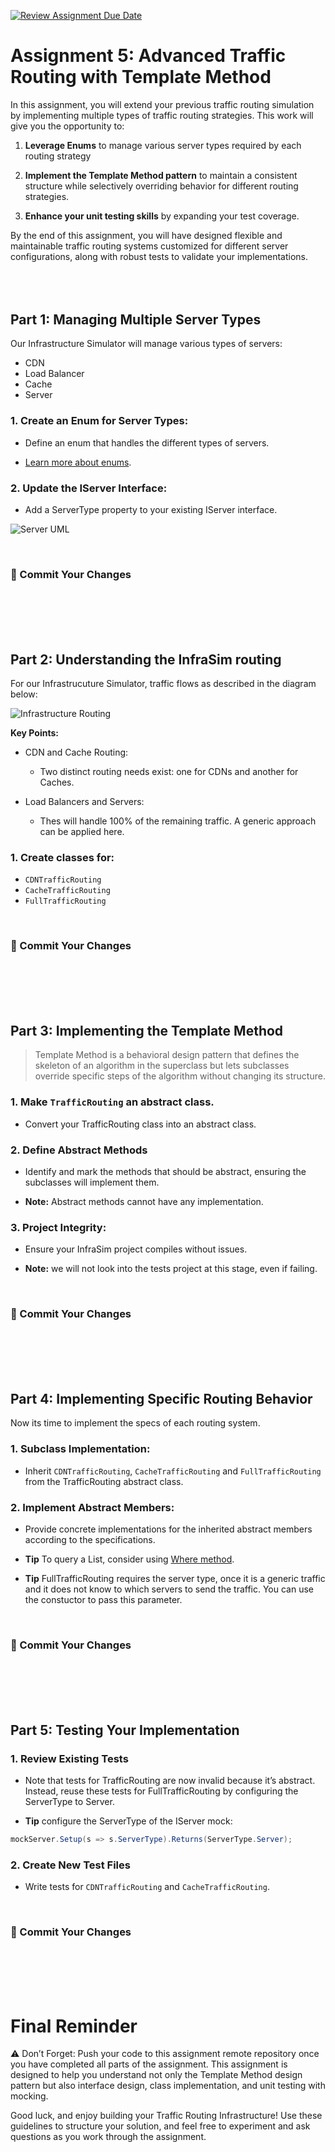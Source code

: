 [![Review Assignment Due Date](https://classroom.github.com/assets/deadline-readme-button-22041afd0340ce965d47ae6ef1cefeee28c7c493a6346c4f15d667ab976d596c.svg)](https://classroom.github.com/a/vBh8TXjn)
# Assignment 5: Advanced Traffic Routing with Template Method

In this assignment, you will extend your previous traffic routing simulation by implementing multiple types of traffic routing strategies. This work will give you the opportunity to:

1.	**Leverage Enums** to manage various server types required by each routing strategy

2.	**Implement the Template Method pattern** to maintain a consistent structure while selectively overriding behavior for different routing strategies.

3. **Enhance your unit testing skills** by expanding your test coverage.

By the end of this assignment, you will have designed flexible and maintainable traffic routing systems customized for different server configurations, along with robust tests to validate your implementations.

<div style="margin-top:80px;"></div>

## Part 1: Managing Multiple Server Types

Our Infrastructure Simulator will manage various types of servers:

- CDN
- Load Balancer
- Cache
- Server

### 1. Create an Enum for Server Types:

- Define an enum that handles the different types of servers.

- [Learn more about enums](https://learn.microsoft.com/en-us/dotnet/csharp/language-reference/builtin-types/enum).

### 2. Update the IServer Interface:

- Add a ServerType property to your existing IServer interface.

![Server UML](Images/Server.png)

<br>

### 🏁  Commit Your Changes
<br><br><br><br>


## Part 2: Understanding the InfraSim routing

For our Infrastrucuture Simulator, traffic flows as described in the diagram below:

![Infrastructure Routing](Images/InfrastructureRouting.png)

**Key Points:**

- CDN and Cache Routing:

  - Two distinct routing needs exist: one for CDNs and another for Caches.

- Load Balancers and Servers:

  - Thes will handle 100% of the remaining traffic. A generic approach can be applied here.

### 1. Create classes for:

- `CDNTrafficRouting`
- `CacheTrafficRouting`
- `FullTrafficRouting`

<br>

### 🏁  Commit Your Changes
<br><br><br><br>


## Part 3: Implementing the Template Method

> Template Method is a behavioral design pattern that defines the skeleton of an algorithm in the superclass but lets subclasses override specific steps of the algorithm without changing its structure.


### 1. Make `TrafficRouting` an abstract class.

- Convert your TrafficRouting class into an abstract class.

### 2. Define Abstract Methods

- Identify and mark the methods that should be abstract, ensuring the subclasses will implement them.

- **Note:** Abstract methods cannot have any implementation.

### 3. Project Integrity:

- Ensure your InfraSim project compiles without issues.

- **Note:** we will not look into the tests project at this stage, even if failing.

<br>

### 🏁  Commit Your Changes
<br><br><br><br>



## Part 4: Implementing Specific Routing Behavior

Now its time to implement the specs of each routing system.

### 1. Subclass Implementation: 

- Inherit `CDNTrafficRouting`, `CacheTrafficRouting` and `FullTrafficRouting` from the TrafficRouting abstract class.

### 2. Implement Abstract Members:

- Provide concrete implementations for the inherited abstract members according to the specifications.

- **Tip** To query a List, consider using [Where method](https://learn.microsoft.com/en-us/dotnet/api/system.linq.enumerable.where?view=net-9.0#system-linq-enumerable-where-1(system-collections-generic-ienumerable((-0))-system-func((-0-system-boolean)))).

- **Tip** FullTrafficRouting requires the server type, once it is a generic traffic and it does not know to which servers to send the traffic. You can use the constuctor to pass this parameter.

<br>

### 🏁  Commit Your Changes
<br><br><br><br>



## Part 5: Testing Your Implementation


### 1. Review Existing Tests

- Note that tests for TrafficRouting are now invalid because it’s abstract. Instead, reuse these tests for FullTrafficRouting by configuring the ServerType to Server.

- **Tip** configure the ServerType of the IServer mock:
```csharp
mockServer.Setup(s => s.ServerType).Returns(ServerType.Server);
```

### 2. Create New Test Files

- Write tests for `CDNTrafficRouting` and `CacheTrafficRouting`.

<br>

### 🏁  Commit Your Changes
<br><br><br><br>



# Final Reminder

⚠️ Don’t Forget: Push your code to this assignment remote repository once you have completed all parts of the assignment. This assignment is designed to help you understand not only the Template Method design pattern but also interface design, class implementation, and unit testing with mocking.

Good luck, and enjoy building your Traffic Routing Infrastructure! Use these guidelines to structure your solution, and feel free to experiment and ask questions as you work through the assignment.